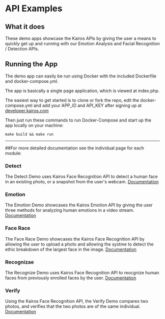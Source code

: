 # API Examples

## What it does
These demo apps showcase the Kairos APIs by giving the user a means to quickly get up and running with our Emotion Analysis and Facial Recognition / Detection APIs.

## Running the App
The demo app can easily be run using Docker with the included Dockerfile and docker-compose.yml.

The app is basically a single page application, which is viewed at index.php.

The easiest way to get started is to clone or fork the repo, edit the docker-compose.yml and add your APP_ID and API_KEY after signing up at [developer.kairos.com](https://developer.kairos.com) 

Then just run these commands to run Docker-Compose and start up the app locally on your machine:
```
make build && make run
```

---

##For more detailed documentation see the individual page for each module:

### Detect 
The Detect Demo uses Kairos Face Recognition API to detect a human face in an existing photo, or a snapshot from the user's webcam.
[Documentation](/demo/detect/README.md)

### Emotion
The Emotion Demo showcases the Kairos Emotion API by giving the user three methods for analyzing human emotions in a video stream.  
[Documentation](/demo/emotion/README.md)

### Face Race
The Face Race Demo showcases the Kairos Face Recognition API by allowing the user to upload a photo and allowing the systme to detect the ethic breakdown of the largest face in the image.
[Documentation](/demo/facerace/README.md)

### Recognizae
The Recognize Demo uses Kairos Face Recognition API to reocgnize human faces from previously enrolled faces by the user.
[Documentation](/demo/recognize/README.md)

### Verify
Using the Kairos Face Recognition API, the Verify Demo compares two photos, and verifies that the two photos are of the same individual.
[Documentation](/demo/verify/README.md)


